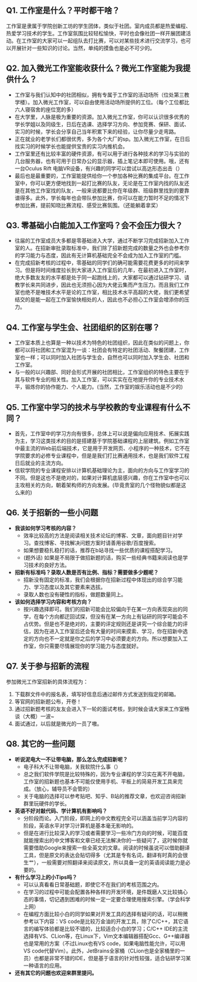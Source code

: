 ## Q1. 工作室是什么？平时都干啥？

工作室是隶属于学院创新工坊的学生团体，类似于社团。室内成员都是热爱编程、热爱学习技术的学生。工作室氛围比较轻松愉快，平时也会像社团一样开展团建活动。在工作室的大家可以一起组队去打比赛，可以对某些技术进行交流学习，也可以开展针对一些知识的讨论。当然，单纯的摸鱼也是必不可少的。

## Q2. 加入微光工作室能收获什么？微光工作室能为我提供什么？

-  工作室与我们认知中的社团相似，拥有专属于工作室的活动场所（位处第三教学楼）。加入微光工作室，可以自由使用活动场所提供的工位。（每个工位都比六人寝宿舍的座位宽的多） 
-  在大学里，人脉是极为重要的资源。加入微光工作室，你可以认识很多优秀的学长学姐以及同级生，日后在选课、选择学习方向、参加竞赛、保研、面试、实习的时候，学长会分享自己当年积累下来的经验，让你尽量少走弯路。 
-  正在就业的老学长们都很优秀，多为各个大厂的sp。加入微光工作室，在日后找实习的时候学长也能提供宝贵的实习内推机会。 
-  工作室里还有比较丰富的硬件资源，有可以用于进行各种技术的学习与实验的几台服务器，也有可用于日常办公的显示器，插上笔记本即可使用。哦，还有一台Oculus Rift 电脑VR设备，有兴趣的同学可以尝试以高达形态出击（） 
-  最后也是最重要的，工作室能提供给你一个参加各种比赛的集成平台。在工作室中，你可以更方便地找到一起打比赛的队友，无论是在工作室内找的队友还是在其他工作室找的队友，一般来说都要比你在年级群、班级群里找到的要靠谱得多。此外，学长每年也会带队参加比赛，你可以在能力暂时不足的情况下参加比赛，提前知晓比赛流程、感受比赛氛围。（还能躺着拿奖） 

## Q3. 零基础小白能加入工作室吗？会不会压力很大？

-  往届的工作室成员大多都是零基础进入大学，通过不断学习完成招新加入工作室的人。在招新审批录取标准中，我们除了招新题完成的数量之外也会参考你的学习能力与态度，因此有无计算机基础完全不会成为加入工作室的门槛。 
-  在完成招新考核的过程中，零基础的同学们的确可能需要花费更多的时间来学习。但是将时间维度拉长到大家进入工作室后的几年，在最初进入工作室时，绝大多数友友的水平都是处于同一起跑线上的，大家都可以通过钻研学习、请教学长来共同进步，因此也无须担心因为大佬云集而产生压力。而且我们工作室也绝不是唯技术水平是论的工作室，相比技术水平高超的大佬，我们更希望结交的是能一起在工作室愉快相处的人，因此也不必担心工作室会增添你的压力。 

## Q4. 工作室与学生会、社团组织的区别在哪？

-  工作室本质上也算是一种以技术为特色的社团组织，因此在类似的问题上，你都可以将社团和工作室混为一谈：社团会有特定的社团活动、聚餐团建，工作室也一样；可以同时加入社团与学生会，自然也可以同时加入学生会、社团和工作室。 
-  与一般的以兴趣部、同好会形式开展的社团相比，工作室组织的特色主要在于其与软件专业的相关性。加入工作室，可以实实在在地提升你的专业技术水平，锻炼你的协作能力、个人能力。(当然，工作室的娱乐活动也是不少的) 

## Q5. 工作室中学习的技术与学校教的专业课程有什么不同？

-  首先，工作室中的学习方向有很多，总体上可以说是偏向应用技术、拓展实践为主，学习这类技术的目的是搭建基于学院基础课程的上层建筑。例如工作室中最主流的Web前后端技术，它是用于开发网页、小程序的一种技术，它不在学院要求的必修专业课程中，但是是我们打比赛通用技术，也是我们软件工程日后就业的主流方向。 
-  信软学院的专业课程安排以计算机基础理论为主，面向的方向与工作室学习的不同。但是这也不是绝对的，如果对计算机底层感兴趣，你在工作室中也可以主攻相关的方向，朝着架构师的方向发展。(毕竟贵室的几个怪物貌似都是这么来的) 

## Q6. 关于招新的一些小问题

-  **我该如何学习考核的内容？** 
   - 效率比较高的方法是阅读相关技术论坛的博客、文章，面向题目针对学习。查找博客、寻找解决问题方案时请善用谷歌/百度搜索。
   - 如果想要稳扎稳打的话，推荐在b站寻找一些优质的课程搭配学习。
   - (题外话) 如果是不局限于做招新题的话，购买一些经典书籍来阅读也是学习技术的良好方法。
-  **招新有标准吗？录取人数是否有比例、指标？需要做多少题呢？** 
   - 招新没有固定的标准，我们会根据你在招新过程中体现出的综合学习能力、学习态度以及其它要素来选拔。
   - 录取人数也没有硬性的指标，做题数量同上。
-  **该如何选择学习内容和考核方向？** 
   - 按兴趣选择即可。我们的招新可能会比较偏向于在某一方向表现突出的同学，在每个方向都迂回试探，但没有在某一方向上有钻研的同学可能会不占优势。但是也不是绝对的，主要的评定规则还是讲究一个综合能力的评估，因为在进入工作室后还会有大量的时间来摸索、学习，你在招新中选定的方向也不一定就是你之后的学习中必须要走的方向。所以想要加入工作室，你只需要尽情展现你的学习能力与态度就好。

## Q7. 关于参与招新的流程
参加微光工作室招新的具体流程为：

1. 下载群文件中的报名表，填写好信息后通过邮件方式发送到指定的邮箱。
1. 等官网的招新题公布，开卷！
1. 通过招新题考核的友友会进入下一轮的面试考核，到时候会请大家来工作室畅谈（大概）一波~
1. 面试通过，以后就是微光的一员了嗷。

## Q8. 其它的一些问题

-  **听说泥电大一不让带电脑，那么怎么完成招新呢？** 
   - 电子科大不让带电脑，关我软院什么事（）
   - 总之我们软件学院是比较特殊的，因为专业课程的学习实在离不开电脑，工作室的招新题也基本不可能仅使用手机、平板上的简易开发工具来完成。（放心，辅导员不会管的）
   - 关于电脑的选择可以参考贴吧、知乎、B站的推荐文章，也欢迎咨询招新群里玩硬件的学长。
-  **英语不好对敲代码、学计算机有影响吗？** 
   - 分阶段而论。入门阶段，即网上的中文教程完全可以涵盖当前学习内容的阶段，英语水平对学习计算机是基本毫无影响的。
   - 但是在进行比较深入的学习或者需要学习一些冷门方向的时候，可能百度就能搜索出的中文博客和文章已经无法解决你的一些疑问了，这时候你就需要借助Google来搜索一些全英文的文章。阅读的时候虽说可以借助翻译工具，但是原文的表达会贴切得多（尤其是专有名词，翻译有时真的会很生艹），一般需要对照翻译来阅读原文，所以具备一定的英语阅读能力是必要的。
-  **有什么学习上的小Tips吗？** 
   - 可以认真看看日常基础题，即使它不在我们的考核范围之内。
   - 在学习的过程中可能会配置各种各样的开发环境，是件既磨人又比较搞心态的事情，切记遇到困难的时候一定一定要合理使用搜索引擎。（学会科学上网）
   - 在编程方面比较小白的同学如果对开发工具的选择有疑问的话，可以稍微参考以下内容：VS code是比较万金油的开发工具，除了C/C++，其它语言的编写体验都是比较不错的，比较适合小白的学习；C/C++ IDE的主流选择有VS、CLion等，在Linux下，Vim文本编辑器搭配Gcc、G++编译器也是常用的方案（不过Linux也有VS code，如果电脑性能允许，可以用VS code代替Vim）。此外，JetBrains全家桶（CLion也是全家桶里的一员）也都是非常不错的IDE，但是基于语言的针对性较强，适合钻研学习某一种语言的应用。
-  **还有其它的问题也欢迎来群里提问。** 
